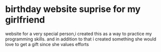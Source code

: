 # birthday website suprise for my girlfriend
website for a very special person,i created this as a way to practice my programming skills.
and in addition to that i created something she would love to get a gift since she values efforts
